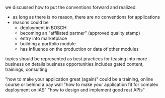 we discussed how to put the conventions forward and realized

- as long as there is no reason, there are no conventions for applications
- reasons could be 
  - deployment in BOSCH
  - becoming an "affiliated partner" (approved quality stamp)
  - entry into marketplace
  - building a portfolio module
  - has influence on the production or data of other modules

topics should be represented as best practices for teasing into more business on details
business opportunities includes gated content, trainings, consulting

"how to make your application great (again)" could be a training, online course or behind a pay wall
"how to make your application fit for complex deployment on IAS"
"how to design and implement good rest APIs"


